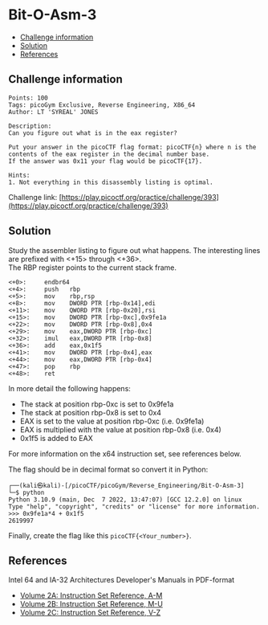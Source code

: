 # Bit-O-Asm-3

- [Challenge information](#challenge-information)
- [Solution](#solution)
- [References](#references)

## Challenge information
```
Points: 100
Tags: picoGym Exclusive, Reverse Engineering, X86_64
Author: LT 'SYREAL' JONES

Description:
Can you figure out what is in the eax register? 

Put your answer in the picoCTF flag format: picoCTF{n} where n is the contents of the eax register in the decimal number base.  
If the answer was 0x11 your flag would be picoCTF{17}.

Hints:
1. Not everything in this disassembly listing is optimal.
```
Challenge link: [https://play.picoctf.org/practice/challenge/393](https://play.picoctf.org/practice/challenge/393)

## Solution

Study the assembler listing to figure out what happens. The interesting lines are prefixed with <+15> through <+36>.  
The RBP register points to the current stack frame. 
```
<+0>:     endbr64 
<+4>:     push   rbp
<+5>:     mov    rbp,rsp
<+8>:     mov    DWORD PTR [rbp-0x14],edi
<+11>:    mov    QWORD PTR [rbp-0x20],rsi
<+15>:    mov    DWORD PTR [rbp-0xc],0x9fe1a
<+22>:    mov    DWORD PTR [rbp-0x8],0x4
<+29>:    mov    eax,DWORD PTR [rbp-0xc]
<+32>:    imul   eax,DWORD PTR [rbp-0x8]
<+36>:    add    eax,0x1f5
<+41>:    mov    DWORD PTR [rbp-0x4],eax
<+44>:    mov    eax,DWORD PTR [rbp-0x4]
<+47>:    pop    rbp
<+48>:    ret
```

In more detail the following happens:
 * The stack at position rbp-0xc is set to 0x9fe1a
 * The stack at position rbp-0x8 is set to 0x4
 * EAX is set to the value at position rbp-0xc (i.e. 0x9fe1a)
 * EAX is multiplied with the value at position rbp-0x8 (i.e. 0x4)
 * 0x1f5 is added to EAX

For more information on the x64 instruction set, see references below.

The flag should be in decimal format so convert it in Python:
```
┌──(kali㉿kali)-[/picoCTF/picoGym/Reverse_Engineering/Bit-O-Asm-3]
└─$ python                                                             
Python 3.10.9 (main, Dec  7 2022, 13:47:07) [GCC 12.2.0] on linux
Type "help", "copyright", "credits" or "license" for more information.
>>> 0x9fe1a*4 + 0x1f5
2619997
```

Finally, create the flag like this `picoCTF{<Your_number>}`.

## References

Intel 64 and IA-32 Architectures Developer's Manuals in PDF-format  
- [Volume 2A: Instruction Set Reference, A-M](https://www.intel.com/content/dam/www/public/us/en/documents/manuals/64-ia-32-architectures-software-developer-vol-2a-manual.pdf)
- [Volume 2B: Instruction Set Reference, M-U](https://www.intel.com/content/dam/www/public/us/en/documents/manuals/64-ia-32-architectures-software-developer-vol-2b-manual.pdf)
- [Volume 2C: Instruction Set Reference, V-Z](https://www.intel.com/content/dam/www/public/us/en/documents/manuals/64-ia-32-architectures-software-developer-vol-2c-manual.pdf)
